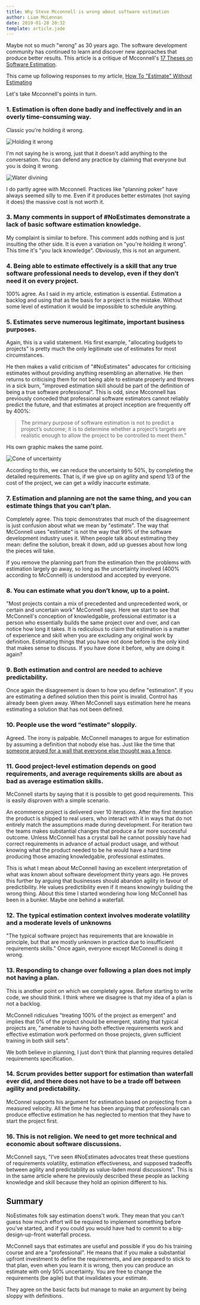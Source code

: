 ```yaml
---
title: Why Steve Mcconnell is wrong about software estimation
author: Liam McLennan
date: 2019-01-28 20:32
template: article.jade
---
```


Maybe not so much "wrong" as 30 years ago. The software development community has continued to learn and discover new approaches that produce better results. This article is a critique of Mcconnell's [17 Theses on Software Estimation](https://stevemcconnell.com/blog/17-theses-software-estimation/).

This came up following responses to my article, [How To "Estimate" Without Estimating](https://withouttheloop.com/articles/2019-01-27-estimate-without-estimating/)

Let's take Mcconnell's points in turn. 


### 1. Estimation is often done badly and ineffectively and in an overly time-consuming way. 

Classic you're holding it wrong. 

![Holding it wrong](fullbars.jpg) 

I'm not saying he is wrong, just that it doesn't add anything to the conversation. You can defend any practice by claiming that everyone but you is doing it wrong. 

![Water divining](water.jpg)

I do partly agree with Mcconnell. Practices like "planning poker" have always seemed silly to me. Even if it produces better estimates (not saying it does) the massive cost is not worth it.

### 3. Many comments in support of #NoEstimates demonstrate a lack of basic software estimation knowledge. 

My complaint is similar to before. This comment adds nothing and is just insulting the other side. It is even a variation on "you're holding it wrong". This time it's "you lack knowledge". Obviously, this is not an argument. 

### 4. Being able to estimate effectively is a skill that any true software professional needs to develop, even if they don’t need it on every project. 

100% agree. As I said in my article, estimation is essential. Estimation a backlog and using that as the basis for a project is the mistake. Without some level of estimation it would be impossible to schedule anything. 

### 5. Estimates serve numerous legitimate, important business purposes.

Again, this is a valid statement. His first example, "allocating budgets to projects" is pretty much the only legitimate use of estimates for most circumstances. 

He then makes a valid criticism of "#NoEstimates" advocates for criticising estimates without providing anything resembling an alternative. He then returns to criticising them for not being able to estimate properly and throws in a sick burn, "improved estimation skill should be part of the definition of being a true software professional". This is odd, since Mcconnell has previously conceded that professional software estimators cannot reliably predict the future, and that estimates at project inception are frequently off by 400%:

> The primary purpose of software estimation is not to predict a project’s outcome; it is to determine whether a project’s targets are realistic enough to allow the project to be controlled to meet them."

His own graphic makes the same point.

![Cone of uncertainty](cone.jpg)

According to this, we can reduce the uncertainty to 50%, by completing the detailed requirements. That is, if we give up on agility and spend 1/3 of the cost of the project, we can get a wildly inaccurte estimate. 

### 7. Estimation and planning are not the same thing, and you can estimate things that you can’t plan.

Completely agree. This topic demonstrates that much of the disagreement is just confusion about what we mean by "estimate". The way that McConnell uses "estimate" is not the way that 99% of the software development industry uses it. When people talk about estimating they mean: define the solution, break it down, add up guesses about how long the pieces will take. 

If you remove the planning part from the estimation then the problems with estimation largely go away, so long as the uncertainty involved (400% according to McConnell) is understood and accepted by everyone. 

### 8. You can estimate what you don’t know, up to a point. 

"Most projects contain a mix of precedented and unprecedented work, or certain and uncertain work" McConnell says. Here we start to see that McConnell's conception of knowledgable, professional estimator is a person who essentially builds the same project over and over, and can notice how long it takes. It is rediculous to claim that estimation is a matter of experience and skill when you are excluding any original work by definition. Estimating things that you have not done before is the only kind that makes sense to discuss. If you have done it before, why are doing it again?

### 9. Both estimation and control are needed to achieve predictability. 

Once again the disagreement is down to how you define "estimation". If you are estimating a defined solution then this point is invalid. Control has already been given away. When McConnell says estimation here he means estimating a solution that has not been defined. 

### 10. People use the word “estimate” sloppily. 

Agreed. The irony is palpable. McConnell manages to argue for estimation by assuming a definition that nobody else has. Just like the time that [someone argued for a wall that everyone else thought was a fence](https://www.vice.com/en_ca/article/qvqa7v/trumps-wall-is-now-a-fence-or-maybe-nothing-at-all).

### 11. Good project-level estimation depends on good requirements, and average requirements skills are about as bad as average estimation skills. 

McConnell starts by saying that it is possible to get good requirements. This is easily disproven with a simple scenario.

An ecommerce project is delivered over 10 iterations. After the first iteration the product is shipped to real users, who interact with it in ways that do not entirely match the assumptions made during development. For iteration two the teams makes substantial changes that produce a far more successful outcome. Unless McConnell has a crystal ball he cannot possibly have had correct requirements in advance of actual product usage, and without knowing what the product needed to be he would have a hard time producing those amazing knowledgable, professional estimates. 

This is what I mean about McConnell having an excellent interpretation of what was known about software development thirty years ago. He proves this further by arguing that businesses should abandon agility in favour of predictibility. He values predictibility even if it means knowingly building the wrong thing. About this time I started wondering how long McConnell has been in a bunker. Maybe one behind a waterfall. 

### 12. The typical estimation context involves moderate volatility and a moderate levels of unknowns

"The typical software project has requirements that are knowable in principle, but that are mostly unknown in practice due to insufficient requirements skills." Once again, everyone except McConnell is doing it wrong. 

### 13. Responding to change over following a plan does not imply not having a plan. 

This is another point on which we completely agree. Before starting to write code, we should think. I think where we disagree is that my idea of a plan is not a backlog. 

McConnell ridiculues "treating 100% of the project as emergent" and implies that 0% of the project should be emergent, stating that typical projects are, "amenable to having both effective requirements work and effective estimation work performed on those projects, given sufficient training in both skill sets".

We both believe in planning, I just don't think that planning requires detailed requirements specification. 

### 14. Scrum provides better support for estimation than waterfall ever did, and there does not have to be a trade off between agility and predictability. 

McConnel supports his argument for estimation based on projecting from a measured velocity. All the time he has been arguing that professionals can produce effective estimation he has neglected to mention that they have to start the project first. 

### 16. This is not religion. We need to get more technical and economic about software discussions. 

McConnell says, "I’ve seen #NoEstimates advocates treat these questions of requirements volatility, estimation effectiveness, and supposed tradeoffs between agility and predictability as value-laden moral discussions". This is in the same article where he previously described these people as lacking knowledge and skill because they hold an opinion different to his. 

Summary
------

NoEstimates folk say estimation doens't work. They mean that you can't guess how much effort will be required to implement something before you've started, and if you could you would have had to commit to a big-design-up-front waterfall process. 

McConnell says that estimates are useful and possible if you do his training course and are a "professional". He means that if you make a substantial upfront investment to define the requirements, and are prepared to stick to that plan, even when you learn it is wrong, then you can produce an estimate with only 50% uncertainty. You are free to change the requirements (be agile) but that invalidates your estimate. 

They agree on the basic facts  but manage to make an argument by being sloppy with definitions. 